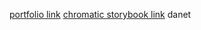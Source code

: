 [portfolio link](https://lega-portfolio.vercel.app/)
[chromatic storybook link](https://main--65f1cf3d6f9c7814a1377593.chromatic.com/)
danet